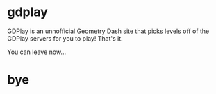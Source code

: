 # gdplay
GDPlay is an unnofficial Geometry Dash site that picks levels off of the GDPlay servers for you to play!
That's it.

You can leave now...




# bye
